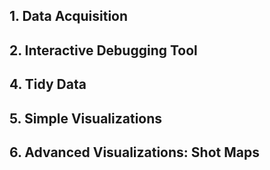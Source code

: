 ## 1. Data Acquisition 
## 2. Interactive Debugging Tool

## 4. Tidy Data
## 5. Simple Visualizations
## 6. Advanced Visualizations: Shot Maps
